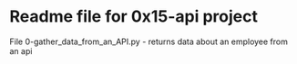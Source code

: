 # Readme file for 0x15-api project

File 0-gather_data_from_an_API.py - returns data about an employee from an api  